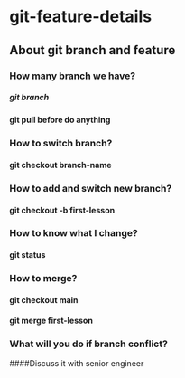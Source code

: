 # git-feature-details
## About git branch and feature
### How many branch we have?
##### git branch
#### git pull before do anything
### How to switch branch?</h5>
#### git checkout branch-name
### How to add and switch new branch?</h5>
#### git checkout -b first-lesson
### How to know what I change?
#### git status
### How to merge?
#### git checkout main
#### git merge first-lesson
### What will you do if branch conflict?
####Discuss it with senior engineer
